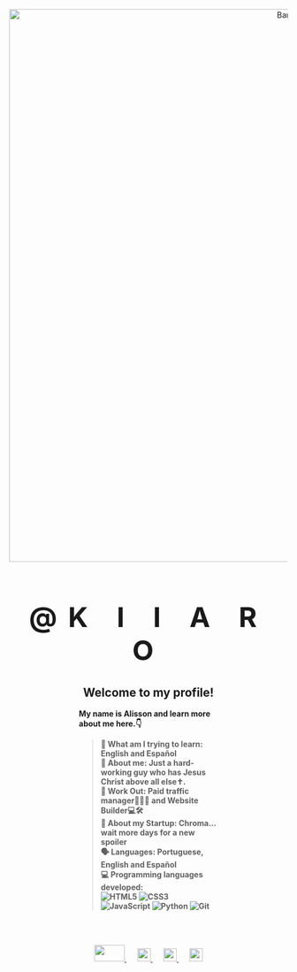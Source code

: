<div align="center">
  <img src="https://pm1.narvii.com/6523/5e6b1beaa0bff18bf1fac39ba7052ffdb20ba8b9_hq.jpg" alt="Banner" width="1000">
   <h1 style="font-size: 50px; font-weight: 900; text-transform: uppercase; letter-spacing: 20px;"><strong>@k i i a r o<strong></h1>
</div>

<div style="width: 50%; margin: 0 auto; text-align: left;">
  <h2 style="text-align: center;">Welcome to my profile!</h2>
  <p><strong>My name is Alisson and learn more about me here.👇</strong></p>
  
  <blockquote>
    📖 What am I trying to learn: <strong>English and Español</strong>  <br>
    💬 About me: <strong>Just a hard-working guy who has Jesus Christ above all else✝️.</strong>  <br>
    💼 Work Out: <strong>Paid traffic manager🧠🧑‍💼 and Website Builder💻🛠️</strong>  <br>
    🚀 About my Startup: <strong>Chroma... wait more days for a new spoiler</strong>  <br>
    🗣️ Languages: <strong>Portuguese, English and Español</strong>  <br>
    💻 Programming languages developed:
    <div> 
      <img src="https://img.shields.io/badge/HTML5-E34F26?style=flat-square&logo=html5&logoColor=white" alt="HTML5"> 
      <img src="https://img.shields.io/badge/CSS3-1572B6?style=flat-square&logo=css3&logoColor=white" alt="CSS3"> 
      <img src="https://img.shields.io/badge/JavaScript-F7DF1E?style=flat-square&logo=javascript&logoColor=black" alt="JavaScript"> 
      <img src="https://img.shields.io/badge/Python-3776AB?style=flat-square&logo=python&logoColor=white" alt="Python"> 
      <img src="https://img.shields.io/badge/Git-F05032?style=flat-square&logo=git&logoColor=white" alt="Git"> 
    </div>
  </blockquote>
</div>

<br><br>

<div align="center">

  <a href="https://linktr.ee/kiarofv" alt="Linktree">
    <img src="https://th.bing.com/th/id/R.4399f915a33c18a0504c617c7ef8764d?rik=jsJEjGogIugEFA&pid=ImgRaw&r=0" width="55" height="30" />
  </a> &nbsp;&nbsp;&nbsp;&nbsp;&nbsp;

  <a href="instagram.com/kiiaaroo" alt="Instagram">
    <img src="https://logoyab.com/wp-content/uploads/2023/12/%D9%84%D9%88%DA%AF%D9%88-%D8%A7%DB%8C%D9%86%D8%B3%D8%AA%D8%A7%DA%AF%D8%B1%D8%A7%D9%85-1030x1030.png" width="24" height="24" />
  </a> &nbsp;&nbsp;&nbsp;&nbsp;&nbsp;

  <a href="https://www.youtube.com/@kiarofv" alt="Youtube">
    <img src="https://static.vecteezy.com/system/resources/previews/024/983/592/original/youtube-logo-transparent-free-png.png" width="24" height="24" />
  </a> &nbsp;&nbsp;&nbsp;&nbsp;&nbsp;

  <a href="https://x.com/GodAlissonX" alt="X">
    <img src="https://img.freepik.com/premium-vector/x-new-logo_628407-1898.jpg" width="24" height="24" />
  </a>

</div>


